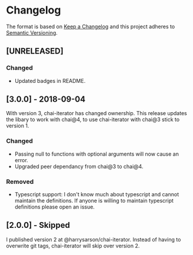 # Changelog

The format is based on [Keep a Changelog](http://keepachangelog.com/en/1.0.0/)
and this project adheres to [Semantic Versioning](http://semver.org/spec/v2.0.0.html).

## [UNRELEASED]

### Changed
- Updated badges in README.

## [3.0.0] - 2018-09-04

With version 3, chai-iterator has changed ownership.
This release updates the libary to work with chai@4, to use chai-iterator with chai@3 stick to version 1.

### Changed
- Passing null to functions with optional arguments will now cause an error.
- Upgraded peer dependancy from chai@3 to chai@4.

### Removed
- Typescript support: I don't know much about typescript and cannot maintain the definitions.
If anyone is willing to maintain typescript definitions please open an issue.

## [2.0.0] - Skipped

I published version 2 at @harrysarson/chai-iterator.
Instead of having to overwrite git tags, chai-iterator will skip over version 2.
